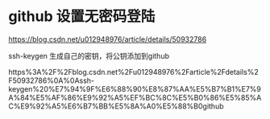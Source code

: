 # github 设置无密码登陆

https://blog.csdn.net/u012948976/article/details/50932786

ssh-keygen 生成自己的密钥，将公钥添加到github

https%3A%2F%2Fblog.csdn.net%2Fu012948976%2Farticle%2Fdetails%2F50932786%0A%0Assh-keygen%20%E7%94%9F%E6%88%90%E8%87%AA%E5%B7%B1%E7%9A%84%E5%AF%86%E9%92%A5%EF%BC%8C%E5%B0%86%E5%85%AC%E9%92%A5%E6%B7%BB%E5%8A%A0%E5%88%B0github
